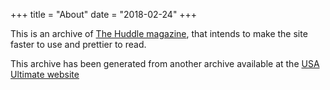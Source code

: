 +++
title = "About"
date = "2018-02-24"
+++

This is an archive of [The Huddle magazine](http://the-huddle.org/), that
intends to make the site faster to use and prettier to read.

This archive has been generated from another archive available at the [USA
Ultimate website](https://www.usaultimate.org/huddle/issue001.aspx)
